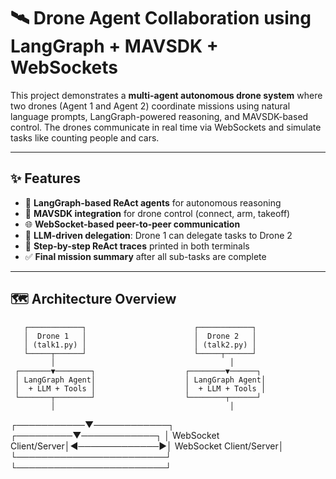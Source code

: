 # 🛰️ Drone Agent Collaboration using LangGraph + MAVSDK + WebSockets

This project demonstrates a **multi-agent autonomous drone system** where two drones (Agent 1 and Agent 2) coordinate missions using natural language prompts, LangGraph-powered reasoning, and MAVSDK-based control. The drones communicate in real time via WebSockets and simulate tasks like counting people and cars.

---

## ✨ Features

- 🤖 **LangGraph-based ReAct agents** for autonomous reasoning
- 🚁 **MAVSDK integration** for drone control (connect, arm, takeoff)
- 🌐 **WebSocket-based peer-to-peer communication**
- 🧠 **LLM-driven delegation**: Drone 1 can delegate tasks to Drone 2
- 🔁 **Step-by-step ReAct traces** printed in both terminals
- ✅ **Final mission summary** after all sub-tasks are complete

---

## 🗺️ Architecture Overview

       ┌────────────┐                        ┌────────────┐
       │  Drone 1   │                        │  Drone 2   │
       │ (talk1.py) │                        │ (talk2.py) │
       └─────┬──────┘                        └─────┬──────┘
             │                                       │
     ┌───────▼────────┐                    ┌────────▼──────┐
     │ LangGraph Agent│                    │ LangGraph Agent│
     │  + LLM + Tools │                    │  + LLM + Tools │
     └───────┬────────┘                    └────────┬──────┘
             │                                       │
 ┌───────────▼────────────┐               ┌─────────▼────────────┐
 │ WebSocket Client/Server│◄─────────────►│ WebSocket Client/Server│
 └────────────────────────┘               └────────────────────────┘
